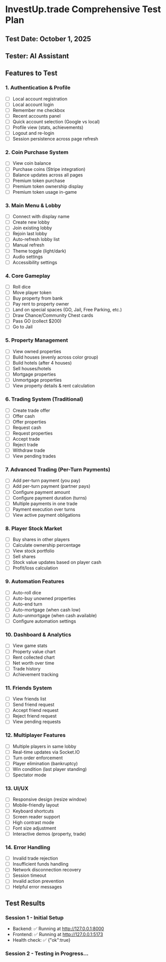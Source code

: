 # InvestUp.trade Comprehensive Test Plan

## Test Date: October 1, 2025
## Tester: AI Assistant

## Features to Test

### 1. Authentication & Profile
- [ ] Local account registration
- [ ] Local account login
- [ ] Remember me checkbox
- [ ] Recent accounts panel
- [ ] Quick account selection (Google vs local)
- [ ] Profile view (stats, achievements)
- [ ] Logout and re-login
- [ ] Session persistence across page refresh

### 2. Coin Purchase System
- [ ] View coin balance
- [ ] Purchase coins (Stripe integration)
- [ ] Balance updates across all pages
- [ ] Premium token purchase
- [ ] Premium token ownership display
- [ ] Premium token usage in-game

### 3. Main Menu & Lobby
- [ ] Connect with display name
- [ ] Create new lobby
- [ ] Join existing lobby
- [ ] Rejoin last lobby
- [ ] Auto-refresh lobby list
- [ ] Manual refresh
- [ ] Theme toggle (light/dark)
- [ ] Audio settings
- [ ] Accessibility settings

### 4. Core Gameplay
- [ ] Roll dice
- [ ] Move player token
- [ ] Buy property from bank
- [ ] Pay rent to property owner
- [ ] Land on special spaces (GO, Jail, Free Parking, etc.)
- [ ] Draw Chance/Community Chest cards
- [ ] Pass GO (collect $200)
- [ ] Go to Jail

### 5. Property Management
- [ ] View owned properties
- [ ] Build houses (evenly across color group)
- [ ] Build hotels (after 4 houses)
- [ ] Sell houses/hotels
- [ ] Mortgage properties
- [ ] Unmortgage properties
- [ ] View property details & rent calculation

### 6. Trading System (Traditional)
- [ ] Create trade offer
- [ ] Offer cash
- [ ] Offer properties
- [ ] Request cash
- [ ] Request properties
- [ ] Accept trade
- [ ] Reject trade
- [ ] Withdraw trade
- [ ] View pending trades

### 7. Advanced Trading (Per-Turn Payments)
- [ ] Add per-turn payment (you pay)
- [ ] Add per-turn payment (partner pays)
- [ ] Configure payment amount
- [ ] Configure payment duration (turns)
- [ ] Multiple payments in one trade
- [ ] Payment execution over turns
- [ ] View active payment obligations

### 8. Player Stock Market
- [ ] Buy shares in other players
- [ ] Calculate ownership percentage
- [ ] View stock portfolio
- [ ] Sell shares
- [ ] Stock value updates based on player cash
- [ ] Profit/loss calculation

### 9. Automation Features
- [ ] Auto-roll dice
- [ ] Auto-buy unowned properties
- [ ] Auto-end turn
- [ ] Auto-mortgage (when cash low)
- [ ] Auto-unmortgage (when cash available)
- [ ] Configure automation settings

### 10. Dashboard & Analytics
- [ ] View game stats
- [ ] Property value chart
- [ ] Rent collected chart
- [ ] Net worth over time
- [ ] Trade history
- [ ] Achievement tracking

### 11. Friends System
- [ ] View friends list
- [ ] Send friend request
- [ ] Accept friend request
- [ ] Reject friend request
- [ ] View pending requests

### 12. Multiplayer Features
- [ ] Multiple players in same lobby
- [ ] Real-time updates via Socket.IO
- [ ] Turn order enforcement
- [ ] Player elimination (bankruptcy)
- [ ] Win condition (last player standing)
- [ ] Spectator mode

### 13. UI/UX
- [ ] Responsive design (resize window)
- [ ] Mobile-friendly layout
- [ ] Keyboard shortcuts
- [ ] Screen reader support
- [ ] High contrast mode
- [ ] Font size adjustment
- [ ] Interactive demos (property, trade)

### 14. Error Handling
- [ ] Invalid trade rejection
- [ ] Insufficient funds handling
- [ ] Network disconnection recovery
- [ ] Session timeout
- [ ] Invalid action prevention
- [ ] Helpful error messages

## Test Results

### Session 1 - Initial Setup
- Backend: ✅ Running at http://127.0.0.1:8000
- Frontend: ✅ Running at http://127.0.0.1:5173
- Health check: ✅ {"ok":true}

### Session 2 - Testing in Progress...

